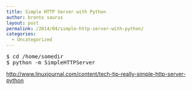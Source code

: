```yaml
---
title: Simple HTTP Server with Python
author: bronto saurus
layout: post
permalink: /2014/04/simple-http-server-with-python/
categories:
  - Uncategorized
---
```

<pre>$ cd /home/somedir
$ python -m SimpleHTTPServer</pre>

<http://www.linuxjournal.com/content/tech-tip-really-simple-http-server-python>
